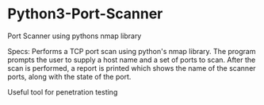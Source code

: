 # Python3-Port-Scanner
Port Scanner using pythons nmap library

Specs: Performs a TCP port scan using python's nmap
       library. The program prompts the user to supply
       a host name and a set of ports to scan. After 
       the scan is performed, a report is printed which
       shows the name of the scanner ports, along with
       the state of the port.
       
Useful tool for penetration testing       
       
